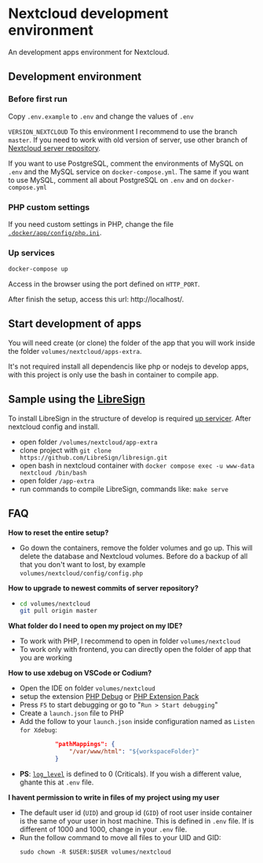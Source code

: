 # Nextcloud development environment

An development apps environment for Nextcloud.

## Development environment

### Before first run

Copy `.env.example` to `.env` and change the values of `.env`

`VERSION_NEXTCLOUD` To this environment I recommend to use the branch `master`. If you need to work with old version of server, use other branch of [Nextcloud server repository](https://github.com/nextcloud/server).

If you want to use PostgreSQL, comment the environments of MySQL on `.env` and the MySQL service on `docker-compose.yml`. The same if you want to use MySQL, comment all about PostgreSQL on `.env` and on `docker-compose.yml`

### PHP custom settings

If you need custom settings in PHP, change the file [`.docker/app/config/php.ini`](/.docker/app/config/php.ini).

### Up services
```bash
docker-compose up
```
Access in the browser using the port defined on `HTTP_PORT`.

After finish the setup, access this url: http://localhost/.

## Start development of apps

You will need create (or clone) the folder of the app that you will work inside the folder `volumes/nextcloud/apps-extra`.

It's not required install all dependencis like php or nodejs to develop apps, with this project is only use the bash in container to compile app.

## Sample using the [LibreSign](https://github.com/LibreSign/libresign)

To install LibreSign in the structure of develop is required [up servicer](#up-services). After nextcloud config and install.
  - open folder `/volumes/nextcloud/app-extra`
  - clone project with `git clone https://github.com/LibreSign/libresign.git`
  - open bash in nextcloud container with `docker compose exec -u www-data nextcloud /bin/bash`
  - open folder `/app-extra`
  - run commands to compile LibreSign, commands like: `make serve`


## FAQ

**How to reset the entire setup?**
- Go down the containers, remove the folder volumes and go up. This will delete the database and Nextcloud volumes. Before do a backup of all that you don't want to lost, by example `volumes/nextcloud/config/config.php`

**How to upgrade to newest commits of server repository?**
- ```bash
  cd volumes/nextcloud
  git pull origin master
  ```

**What folder do I need to open my project on my IDE?**
- To work with PHP, I recommend to open in folder `volumes/nextcloud`
- To work only with frontend, you can directly open the folder of app that you are working

**How to use xdebug on VSCode or Codium?**
- Open the IDE on folder `volumes/nextcloud`
- setup the extension [PHP Debug](https://marketplace.visualstudio.com/items?itemName=xdebug.php-debug) or [PHP Extension Pack](https://marketplace.visualstudio.com/items?itemName=xdebug.php-pack)
- Press `F5` to start debugging or go to "`Run > Start debugging`"
- Create a `launch.json` file to PHP
- Add the follow to your `launch.json` inside configuration named as `Listen for Xdebug`:
  ```json
            "pathMappings": {
                "/var/www/html": "${workspaceFolder}"
            }
  ```
- **PS**: [`log_level`](https://xdebug.org/docs/all_settings#log_level) is defined to 0 (Criticals). If you wish a different value, ghante this at `.env` file.

**I havent permission to write in files of my project using my user**
- The default user id (`UID`) and group id (`GID`) of root user inside container is the same of your user in host machine. This is defined in `.env` file. If is different of 1000 and 1000, change in your `.env` file.
- Run the follow command to move all files to your UID and GID:
  ```
  sudo chown -R $USER:$USER volumes/nextcloud
  ```